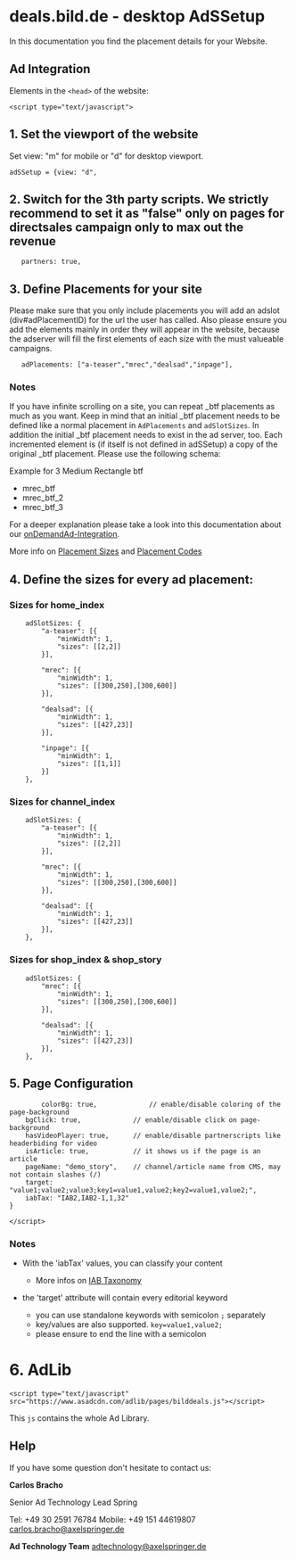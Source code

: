 # deals.bild.de - desktop AdSSetup

In this documentation you find the placement details for your Website.  



## Ad Integration

 Elements in the `<head>` of the website:

`<script type="text/javascript">`


## 1. Set the viewport of the website

Set view: "m" for mobile or "d" for desktop viewport.

`adSSetup = {view: "d",`


## 2. Switch for the 3th party scripts. We strictly recommend to set it as "false" only on pages for directsales campaign only to max out the revenue

`	partners: true,`


## 3. Define Placements for your site

Please make sure that you only include placements you will add an adslot (div#adPlacementID) for the url the user has called.
Also please ensure you add the elements mainly in order they will appear in the website, 
because the adserver will fill the first elements of each size with the must valueable campaigns.


`	adPlacements: ["a-teaser","mrec","dealsad","inpage"],`


### Notes

If you have infinite scrolling on a site, you can repeat _btf placements as much as you want. Keep in mind that an initial _btf placement needs to be defined like a normal placement in `AdPlacements` and `adSlotSizes`. In addition the initial _btf placement needs to exist in the ad server, too. 
Each incremented element is (if itself is not defined in adSSetup) a copy of the original _btf placement. Please use the following schema:

Example for 3 Medium Rectangle btf

- mrec_btf
- mrec_btf_2
- mrec_btf_3

For a deeper explanation please take a look into this documentation about our [onDemandAd-Integration](https://github.com/spring-media/adsolutions-implementationReference/blob/master/peculiar/onDemandAd-integration.md).

More info on [Placement Sizes](https://github.com/spring-media/adsolutions-implementationReference/blob/master/publisher-display-reference.md#4-define-the-sizes-for-every-ad-placement) and [Placement Codes](https://github.com/spring-media/adsolutions-implementationReference/blob/master/publisher-display-reference.md#3-define-the-ad-placements-for-the-website)


## 4. Define the sizes for every ad placement:


### Sizes for home_index

```
	adSlotSizes: {
		"a-teaser": [{
			"minWidth": 1,
			"sizes": [[2,2]]
		}],
    
		"mrec": [{
			"minWidth": 1,
			"sizes": [[300,250],[300,600]]
		}],
    
		"dealsad": [{
			"minWidth": 1,
			"sizes": [[427,23]]
		}],
     
		"inpage": [{
			"minWidth": 1,
			"sizes": [[1,1]]
		}]
	},
```

### Sizes for channel_index

```
	adSlotSizes: {
		"a-teaser": [{
			"minWidth": 1,
			"sizes": [[2,2]]
		}],
    
		"mrec": [{
			"minWidth": 1,
			"sizes": [[300,250],[300,600]]
		}],
    
		"dealsad": [{
			"minWidth": 1,
			"sizes": [[427,23]]
		}],
	},
```


### Sizes for shop_index & shop_story

```
	adSlotSizes: {
		"mrec": [{
			"minWidth": 1,
			"sizes": [[300,250],[300,600]]
		}],
    
		"dealsad": [{
			"minWidth": 1,
			"sizes": [[427,23]]
		}],
	},
```



## 5. Page Configuration


```
        colorBg: true,             // enable/disable coloring of the page-background
	bgClick: true,             // enable/disable click on page-background
	hasVideoPlayer: true,      // enable/disable partnerscripts like headerbiding for video
	isArticle: true,           // it shows us if the page is an article
	pageName: "demo_story",    // channel/article name from CMS, may not contain slashes (/)
	target: "value1;value2;value3;key1=value1,value2;key2=value1,value2;",
	iabTax: "IAB2,IAB2-1,1,32"
}

</script>
```

### Notes

- With the 'iabTax' values, you can classify your content 
  - More infos on [IAB Taxonomy](https://www.iab.com/guidelines/taxonomy/) 

- the 'target' attribute will contain every editorial keyword
  - you can use standalone keywords with semicolon `;` separately
  - key/values are also supported. `key=value1,value2;`
  - please ensure to end the line with a semicolon



# 6. AdLib

`<script type="text/javascript" src="https://www.asadcdn.com/adlib/pages/bilddeals.js"></script>`

This `js` contains the whole Ad Library.




## Help

If you have some question don't hesitate to contact us:


__Carlos Bracho__
 
  Senior Ad Technology Lead 
  Spring
  
  Tel: +49 30 2591 76784
  Mobile: +49 151 44619807 
  carlos.bracho@axelspringer.de

__Ad Technology Team__
  adtechnology@axelspringer.de
